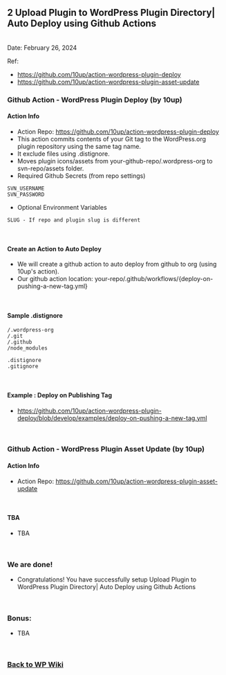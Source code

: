## 2 Upload Plugin to WordPress Plugin Directory| Auto Deploy using Github Actions

<br/>Date: February 26, 2024 <br/>

Ref:
- https://github.com/10up/action-wordpress-plugin-deploy
- https://github.com/10up/action-wordpress-plugin-asset-update

### Github Action - WordPress Plugin Deploy (by 10up)
#### Action Info
- Action Repo: https://github.com/10up/action-wordpress-plugin-deploy
- This action commits contents of your Git tag to the WordPress.org plugin repository using the same tag name.
- It exclude files using .distignore. 
- Moves plugin icons/assets from your-github-repo/.wordpress-org to svn-repo/assets folder.
- Required Github Secrets (from repo settings)
```
SVN_USERNAME
SVN_PASSWORD
```
- Optional Environment Variables
```
SLUG - If repo and plugin slug is different
```
<br>

#### Create an Action to Auto Deploy
- We will create a github action to auto deploy from github to org (using 10up's action).
- Our github action location: your-repo/.github/workflows/{deploy-on-pushing-a-new-tag.yml}

<br>

#### Sample .distignore 
``` 
/.wordpress-org
/.git
/.github
/node_modules

.distignore
.gitignore
```

<br>

#### Example : Deploy on Publishing Tag
- https://github.com/10up/action-wordpress-plugin-deploy/blob/develop/examples/deploy-on-pushing-a-new-tag.yml 

<br>


### Github Action - WordPress Plugin Asset Update (by 10up)

#### Action Info
- Action Repo: https://github.com/10up/action-wordpress-plugin-asset-update

<br>

#### TBA
- TBA

<br>

### We are done!

- Congratulations! You have successfully setup Upload Plugin to WordPress Plugin Directory| Auto Deploy using Github Actions 

<br>


### Bonus:
- TBA

<br>


### <a href='https://github.com/nhrrob/wpwiki'>Back to WP Wiki</a>